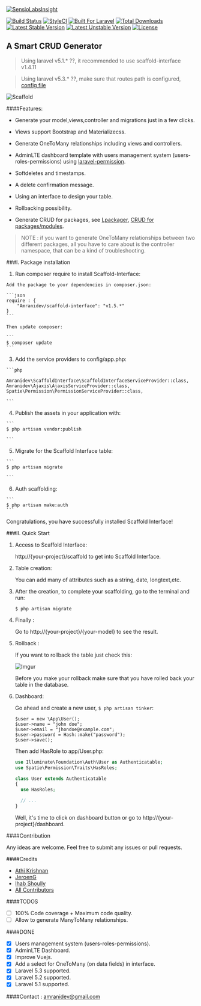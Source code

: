 [![SensioLabsInsight](https://insight.sensiolabs.com/projects/4c35ba52-551e-4d62-adb8-ff5199c54801/big.png)](https://insight.sensiolabs.com/projects/4c35ba52-551e-4d62-adb8-ff5199c54801)

[![Build Status](https://travis-ci.org/amranidev/scaffold-interface.svg?branch=master)](https://travis-ci.org/amranidev/scaffold-interface)
[![StyleCI](https://styleci.io/repos/45497055/shield?style=flat)](https://styleci.io/repos/45497055)
[![Built For Laravel](https://img.shields.io/badge/built%20for-laravel-blue.svg)](http://laravel.com)
[![Total Downloads](https://poser.pugx.org/amranidev/scaffold-interface/downloads)](https://packagist.org/packages/amranidev/scaffold-interface)
[![Latest Stable Version](https://poser.pugx.org/amranidev/scaffold-interface/v/stable)](https://packagist.org/packages/amranidev/scaffold-interface)
[![Latest Unstable Version](https://poser.pugx.org/amranidev/scaffold-interface/v/unstable)](https://packagist.org/packages/amranidev/scaffold-interface)
[![License](https://poser.pugx.org/amranidev/scaffold-interface/license)](https://packagist.org/packages/amranidev/scaffold-interface)

## A Smart CRUD Generator

> Using laravel v5.1.* ??, it recommended to use scaffold-interface v1.4.11

> Using laravel v5.3.* ??, make sure that routes path is configured, [config file](https://github.com/amranidev/scaffold-interface/blob/master/config/config.php#L69)

![Scaffold](http://i.imgur.com/65uhrP7.gif)

####Features:

+ Generate your model,views,controller and migrations just in a few clicks.

+ Views support Bootstrap and Materializecss.

+ Generate OneToMany relationships including views and controllers.

+ AdminLTE dashboard template with users management system (users-roles-permissions) using [laravel-permission](https://github.com/spatie/laravel-permission).

+ Softdeletes and timestamps.

+ A delete confirmation message.

+ Using an interface to design your table.

+ Rollbacking possibility.

+ Generate CRUD for packages, see [Lpackager](https://github.com/amranidev/lpackager), [CRUD for packages/modules](http://amranidev.github.io/blog/site/crud-generator-for-packages/).

> NOTE : if you want to generate OneToMany relationships between two different packages, all you have to care about is the controller namespace, that can be a kind of troubleshooting.

###I. Package installation

  1. Run composer require to install Scaffold-Interface:
  
    Add the package to your dependencies in composer.json:
    
    ```json
    require : {
        "Amranidev/scaffold-interface": "v1.5.*"
    }
    ```
    
    Then update composer:
    
    ```
    $ composer update
    ```
    
  3. Add the service providers to config/app.php:

    ```php

    Amranidev\ScaffoldInterface\ScaffoldInterfaceServiceProvider::class,
    Amranidev\Ajaxis\AjaxisServiceProvider::class,
    Spatie\Permission\PermissionServiceProvider::class,
  
    ```

  4. Publish the assets in your application with:

    ```
    $ php artisan vendor:publish
  
    ```

  5. Migrate for the Scaffold Interface table:
  
    ```
    $ php artisan migrate

    ```
  6. Auth scaffolding:
  
    ```
    $ php artisan make:auth
    ```

Congratulations, you have successfully installed Scaffold Interface!

###II. Quick Start
  
  1. Access to Scaffold Interface:
    
     http://{your-project}/scaffold to get into Scaffold Interface.
  
  2. Table creation:

     You can add many of attributes such as a string, date, longtext,etc.

  3. After the creation, to complete your scaffolding, go to the terminal and run:  
     
     ```
     $ php artisan migrate
     
     ```
  
  4. Finally :
     
     Go to http://{your-project}/{your-model} to see the result.
      
  5. Rollback :  

      If you want to rollback the table just check this:
      
      ![Imgur](http://i.imgur.com/dnYc2ZE.png)

      Before you make your rollback make sure that you have rolled back your table in the database.

  6. Dashboard:
      
      Go ahead and create a new user, `$ php artisan tinker`:
      
      ```
      $user = new \App\User();
      $user->name = "john doe";
      $user->email = "jhondoe@example.com";
      $user->password = Hash::make("password");
      $user->save();
      ```
      
      Then add HasRole to app/User.php:
      
      ```php
      use Illuminate\Foundation\Auth\User as Authenticatable;
      use Spatie\Permission\Traits\HasRoles;

      class User extends Authenticatable
      {
        use HasRoles;

        // ...
      }
      ```
      
      Well, it's time to click on dashboard button or go to http://{your-project}/dashboard.
      
####Contribution

 Any ideas are welcome. Feel free to submit any issues or pull requests.

####Credits

+ [Athi Krishnan](https://github.com/athikrishnan)
+ [JeroenG](https://github.com/Jeroen-G)
+ [Ihab Shoully](https://github.com/shoully)
+ [All Contributors](../../contributors)

####TODOS

 - [ ] 100% Code coverage + Maximum code quality.
 - [ ] Allow to generate ManyToMany relationships.

####DONE
 - [x] Users management system (users-roles-permissions).
 - [x] AdminLTE Dashboard.  
 - [x] Improve Vuejs.
 - [x] Add a select for OneToMany (on data fields) in interface.  
 - [x] Laravel 5.3 supported.
 - [x] Laravel 5.2 supported.
 - [x] Laravel 5.1 supported.

####Contact : amranidev@gmail.com
